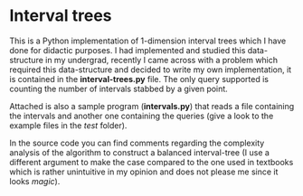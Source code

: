 # Interval trees

This is a Python implementation of 1-dimension interval trees which I have done for didactic purposes.
I had implemented and studied this data-structure in my undergrad, recently I came across with a problem which required this data-structure and decided to write my own implementation, it is contained in the **interval-trees.py** file.
The only query supported is counting the number of intervals stabbed by a given point.

Attached is also a sample program (**intervals.py**) that reads a file containing the intervals and another one containing the queries (give a look to the example files in the *test* folder).

In the source code you can find comments regarding the complexity analysis of the algorithm to construct a balanced interval-tree (I use a different argument to make the case compared to the one used in textbooks which is rather unintuitive in my opinion and does not please me since it looks *magic*).
